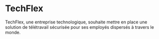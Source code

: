 # TechFlex
TechFlex, une entreprise technologique, souhaite mettre en place une solution de télétravail sécurisée pour ses employés dispersés à travers le monde.
